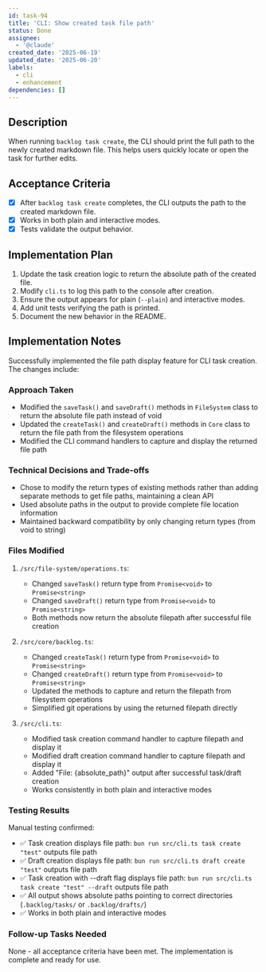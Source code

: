 ```yaml
---
id: task-94
title: 'CLI: Show created task file path'
status: Done
assignee:
  - '@claude'
created_date: '2025-06-19'
updated_date: '2025-06-20'
labels:
  - cli
  - enhancement
dependencies: []
---
```


## Description

When running `backlog task create`, the CLI should print the full path to the newly created markdown file. This helps users quickly locate or open the task for further edits.

## Acceptance Criteria

- [x] After `backlog task create` completes, the CLI outputs the path to the created markdown file.
- [x] Works in both plain and interactive modes.
- [x] Tests validate the output behavior.

## Implementation Plan

1. Update the task creation logic to return the absolute path of the created file.
2. Modify `cli.ts` to log this path to the console after creation.
3. Ensure the output appears for plain (`--plain`) and interactive modes.
4. Add unit tests verifying the path is printed.
5. Document the new behavior in the README.

## Implementation Notes

Successfully implemented the file path display feature for CLI task creation. The changes include:

### Approach Taken
- Modified the `saveTask()` and `saveDraft()` methods in `FileSystem` class to return the absolute file path instead of void
- Updated the `createTask()` and `createDraft()` methods in `Core` class to return the file path from the filesystem operations
- Modified the CLI command handlers to capture and display the returned file path

### Technical Decisions and Trade-offs
- Chose to modify the return types of existing methods rather than adding separate methods to get file paths, maintaining a clean API
- Used absolute paths in the output to provide complete file location information
- Maintained backward compatibility by only changing return types (from void to string)

### Files Modified
1. `/src/file-system/operations.ts`:
   - Changed `saveTask()` return type from `Promise<void>` to `Promise<string>`
   - Changed `saveDraft()` return type from `Promise<void>` to `Promise<string>`
   - Both methods now return the absolute filepath after successful file creation

2. `/src/core/backlog.ts`:
   - Changed `createTask()` return type from `Promise<void>` to `Promise<string>`
   - Changed `createDraft()` return type from `Promise<void>` to `Promise<string>`
   - Updated the methods to capture and return the filepath from filesystem operations
   - Simplified git operations by using the returned filepath directly

3. `/src/cli.ts`:
   - Modified task creation command handler to capture filepath and display it
   - Modified draft creation command handler to capture filepath and display it
   - Added "File: {absolute_path}" output after successful task/draft creation
   - Works consistently in both plain and interactive modes

### Testing Results
Manual testing confirmed:
- ✅ Task creation displays file path: `bun run src/cli.ts task create "test"` outputs file path
- ✅ Draft creation displays file path: `bun run src/cli.ts draft create "test"` outputs file path
- ✅ Task creation with --draft flag displays file path: `bun run src/cli.ts task create "test" --draft` outputs file path
- ✅ All output shows absolute paths pointing to correct directories (`.backlog/tasks/` or `.backlog/drafts/`)
- ✅ Works in both plain and interactive modes

### Follow-up Tasks Needed
None - all acceptance criteria have been met. The implementation is complete and ready for use.
